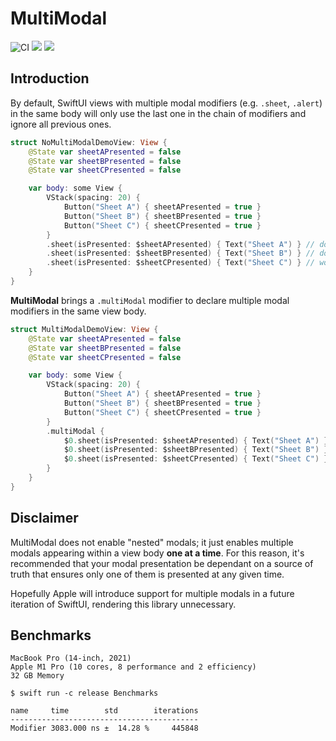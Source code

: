 # MultiModal

![CI](https://github.com/davdroman/MultiModal/workflows/CI/badge.svg)
[![](https://img.shields.io/endpoint?url=https%3A%2F%2Fswiftpackageindex.com%2Fapi%2Fpackages%2Fdavdroman%2FMultiModal%2Fbadge%3Ftype%3Dswift-versions)](https://swiftpackageindex.com/davdroman/MultiModal)
[![](https://img.shields.io/endpoint?url=https%3A%2F%2Fswiftpackageindex.com%2Fapi%2Fpackages%2Fdavdroman%2FMultiModal%2Fbadge%3Ftype%3Dplatforms)](https://swiftpackageindex.com/davdroman/MultiModal)

## Introduction

By default, SwiftUI views with multiple modal modifiers (e.g. `.sheet`, `.alert`) in the same body will only use the last one in the chain of modifiers and ignore all previous ones.

```swift
struct NoMultiModalDemoView: View {
    @State var sheetAPresented = false
    @State var sheetBPresented = false
    @State var sheetCPresented = false

    var body: some View {
        VStack(spacing: 20) {
            Button("Sheet A") { sheetAPresented = true }
            Button("Sheet B") { sheetBPresented = true }
            Button("Sheet C") { sheetCPresented = true }
        }
        .sheet(isPresented: $sheetAPresented) { Text("Sheet A") } // does not work
        .sheet(isPresented: $sheetBPresented) { Text("Sheet B") } // does not work
        .sheet(isPresented: $sheetCPresented) { Text("Sheet C") } // works
    }
}
```

**MultiModal** brings a `.multiModal` modifier to declare multiple modal modifiers in the same view body.

```swift
struct MultiModalDemoView: View {
    @State var sheetAPresented = false
    @State var sheetBPresented = false
    @State var sheetCPresented = false

    var body: some View {
        VStack(spacing: 20) {
            Button("Sheet A") { sheetAPresented = true }
            Button("Sheet B") { sheetBPresented = true }
            Button("Sheet C") { sheetCPresented = true }
        }
        .multiModal {
            $0.sheet(isPresented: $sheetAPresented) { Text("Sheet A") } // works
            $0.sheet(isPresented: $sheetBPresented) { Text("Sheet B") } // works
            $0.sheet(isPresented: $sheetCPresented) { Text("Sheet C") } // works
        }
    }
}
```

## Disclaimer

MultiModal does not enable "nested" modals; it just enables multiple modals appearing within a view body **one at a time**. For this reason, it's recommended that your modal presentation be dependant on a source of truth that ensures only one of them is presented at any given time.

Hopefully Apple will introduce support for multiple modals in a future iteration of SwiftUI, rendering this library unnecessary.

## Benchmarks

```
MacBook Pro (14-inch, 2021)
Apple M1 Pro (10 cores, 8 performance and 2 efficiency)
32 GB Memory

$ swift run -c release Benchmarks

name     time        std        iterations
------------------------------------------
Modifier 3083.000 ns ±  14.28 %     445848
```

